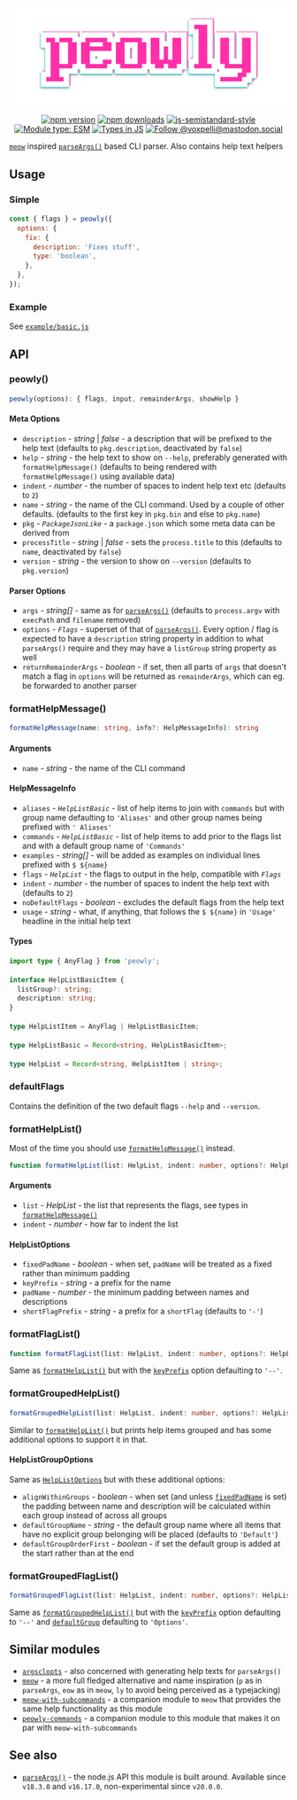 <div align="center">
  <img
    src="peowly.svg"
    width="512"
    height="auto"
    alt="peowly"
  />
</div>

<div align="center">

[![npm version](https://img.shields.io/npm/v/peowly.svg?style=flat)](https://www.npmjs.com/package/peowly)
[![npm downloads](https://img.shields.io/npm/dm/peowly.svg?style=flat)](https://www.npmjs.com/package/peowly)
[![js-semistandard-style](https://img.shields.io/badge/code%20style-semistandard-brightgreen.svg)](https://github.com/voxpelli/eslint-config)
[![Module type: ESM](https://img.shields.io/badge/module%20type-esm-brightgreen)](https://github.com/voxpelli/badges-cjs-esm)
[![Types in JS](https://img.shields.io/badge/types_in_js-yes-brightgreen)](https://github.com/voxpelli/types-in-js)
[![Follow @voxpelli@mastodon.social](https://img.shields.io/mastodon/follow/109247025527949675?domain=https%3A%2F%2Fmastodon.social&style=social)](https://mastodon.social/@voxpelli)

</div>

[`meow`](https://github.com/sindresorhus/meow) inspired [`parseArgs()`](https://nodejs.org/api/util.html#utilparseargsconfig) based CLI parser. Also contains help text helpers

## Usage

### Simple

```javascript
const { flags } = peowly({
  options: {
    fix: {
      description: 'Fixes stuff',
      type: 'boolean',
    },
  },
});
```

### Example

See [`example/basic.js`](./example/basic.js)

## API

### peowly()

```ts
peowly(options): { flags, input, remainderArgs, showHelp }
```

#### Meta Options

* `description` - _string_ | _false_ - a description that will be prefixed to the help text (defaults to `pkg.description`, deactivated by `false`)
* `help` - _string_ - the help text to show on `--help`, preferably generated with `formatHelpMessage()` (defaults to being rendered with `formatHelpMessage()` using available data)
* `indent` - _number_ - the number of spaces to indent help text etc (defaults to `2`)
* `name` - _string_ - the name of the CLI command. Used by a couple of other defaults. (defaults to the first key in `pkg.bin` and else to `pkg.name`)
* `pkg` - _`PackageJsonLike`_ - a `package.json` which some meta data can be derived from
* `processTitle` - _string_ | _false_ - sets the `process.title` to this (defaults to `name`, deactivated by `false`)
* `version` - _string_ - the version to show on `--version` (defaults to `pkg.version`)

#### Parser Options

* `args` - _string[]_ - same as for [`parseArgs()`](https://nodejs.org/api/util.html#utilparseargsconfig) (defaults to `process.argv` with `execPath` and `filename` removed)
* `options` - _`Flags`_ - superset of that of [`parseArgs()`](https://nodejs.org/api/util.html#utilparseargsconfig). Every option / flag is expected to have a `description` string property in addition to what `parseArgs()` require and they may have a `listGroup` string property as well
* `returnRemainderArgs` - _boolean_ - if set, then all parts of `args` that doesn't match a flag in `options` will be returned as `remainderArgs`, which can eg. be forwarded to another parser

### formatHelpMessage()

```ts
formatHelpMessage(name: string, info?: HelpMessageInfo): string
```

#### Arguments

* `name` - _string_ - the name of the CLI command

#### HelpMessageInfo

* `aliases` - _`HelpListBasic`_ - list of help items to join with `commands` but with group name defaulting to `'Aliases'` and other group names being prefixed with `' Aliases'`
* `commands` - _`HelpListBasic`_ - list of help items to add prior to the flags list and with a default group name of `'Commands'`
* `examples` - _string[]_ - will be added as examples on individual lines prefixed with `$ ${name}`
* `flags` - _`HelpList`_ - the flags to output in the help, compatible with _`Flags`_
* `indent` - _number_ - the number of spaces to indent the help text with (defaults to `2`)
* `noDefaultFlags` - _boolean_ - excludes the default flags from the help text
* `usage` - _string_ - what, if anything, that follows the `$ ${name}` in `'Usage'` headline in the initial help text

#### Types

```ts
import type { AnyFlag } from 'peowly';

interface HelpListBasicItem {
  listGroup?: string;
  description: string;
}

type HelpListItem = AnyFlag | HelpListBasicItem;

type HelpListBasic = Record<string, HelpListBasicItem>;

type HelpList = Record<string, HelpListItem | string>;
```

### defaultFlags

Contains the definition of the two default flags `--help` and `--version`.

### formatHelpList()

Most of the time you should use [`formatHelpMessage()`](#formathelpmessage) instead.

```ts
function formatHelpList(list: HelpList, indent: number, options?: HelpListOptions): string
```

#### Arguments

* `list` - _HelpList_ - the list that represents the flags, see types in [`formatHelpMessage()`](#formathelpmessage)
* `indent` - _number_ - how far to indent the list

#### HelpListOptions

* `fixedPadName` - _boolean_ - when set, `padName` will be treated as a fixed rather than minimum padding
* `keyPrefix` - _string_ - a prefix for the name
* `padName` - _number_ - the minimum padding between names and descriptions
* `shortFlagPrefix` - _string_ - a prefix for a `shortFlag` (defaults to `'-'`)

### formatFlagList()

```ts
function formatFlagList(list: HelpList, indent: number, options?: HelpListOptions): string
```

Same as [`formatHelpList()`](#formathelplist) but with the [`keyPrefix`](#helplistoptions) option defaulting to `'--'`.

### formatGroupedHelpList()

```ts
formatGroupedHelpList(list: HelpList, indent: number, options?: HelpListGroupOptions): string
```

Similar to [`formatHelpList()`](#formathelplist) but prints help items grouped and has some additional options to support it in that.

#### HelpListGroupOptions

Same as [`HelpListOptions`](#helplistoptions) but with these additional options:

* `alignWithinGroups` - _boolean_ - when set (and unless [`fixedPadName`](#helplistoptions) is set) the padding between name and description will be calculated within each group instead of across all groups
* `defaultGroupName` - _string_ - the default group name where all items that have no explicit group belonging will be placed (defaults to `'Default'`)
* `defaultGroupOrderFirst` - _boolean_ - if set the default group is added at the start rather than at the end

### formatGroupedFlagList()

```ts
formatGroupedFlagList(list: HelpList, indent: number, options?: HelpListGroupOptions): string
```

Same as [`formatGroupedHelpList()`](#formatgroupedhelplist) but with the [`keyPrefix`](#helplistoptions) option defaulting to `'--'` and [`defaultGroup`](#helplistgroupoptions) defaulting to `'Options'`.

<!-- ## Used by

* [`example`](https://example.com/) - used by this one to do X and Y -->

## Similar modules

* [`argsclopts`](https://github.com/bcomnes/argsclopts) - also concerned with generating help texts for `parseArgs()`
* [`meow`](https://github.com/sindresorhus/meow) - a more full fledged alternative and name inspiration (`p` as in `parseArgs`, `eow` as in `meow`, `ly` to avoid being perceived as a typejacking)
* [`meow-with-subcommands`](https://github.com/voxpelli/meow-with-subcommands) - a companion module to `meow` that provides the same help functionality as this module
* [`peowly-commands`](https://github.com/voxpelli/peowly-commands) - a companion module to this module that makes it on par with `meow-with-subcommands`

## See also

* [`parseArgs()`](https://nodejs.org/api/util.html#utilparseargsconfig) - the node.js API this module is built around. Available since `v18.3.0` and `v16.17.0`, non-experimental since `v20.0.0`.
